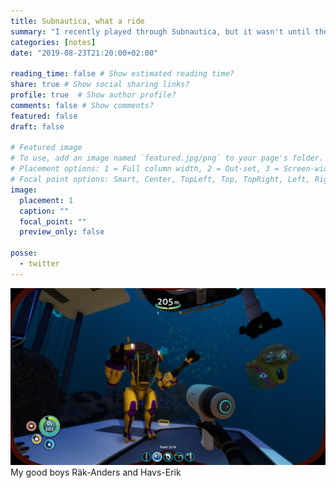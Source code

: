 ```yaml
---
title: Subnautica, what a ride
summary: "I recently played through Subnautica, but it wasn't until the last third of the game I tried (and stuck to) playing in VR. It was almost as janky as Elite Dangerous with the DK2 but the sense of PLACE was amazing"
categories: [notes]
date: "2019-08-23T21:20:00+02:00"

reading_time: false # Show estimated reading time?
share: true # Show social sharing links?
profile: true  # Show author profile?
comments: false # Show comments?
featured: false
draft: false

# Featured image
# To use, add an image named `featured.jpg/png` to your page's folder.
# Placement options: 1 = Full column width, 2 = Out-set, 3 = Screen-width
# Focal point options: Smart, Center, TopLeft, Top, TopRight, Left, Right, BottomLeft, Bottom, BottomRight
image:
  placement: 1
  caption: ""
  focal_point: ""
  preview_only: false

posse:
  - twitter
---
```


![My good boys Räk-Anders and Havs-Erik](subnautica-base.jpg) My good boys Räk-Anders and Havs-Erik